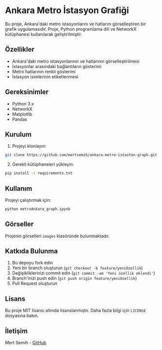 # Ankara Metro İstasyon Grafiği

Bu proje, Ankara'daki metro istasyonlarını ve hatlarını görselleştiren bir grafik uygulamasıdır. Proje, Python programlama dili ve NetworkX kütüphanesi kullanılarak geliştirilmiştir.

## Özellikler

- Ankara'daki metro istasyonlarının ve hatlarının görselleştirilmesi
- İstasyonlar arasındaki bağlantıların gösterimi
- Metro hatlarının renkli gösterimi
- İstasyon isimlerinin etiketlenmesi

## Gereksinimler

- Python 3.x
- NetworkX
- Matplotlib
- Pandas

## Kurulum

1. Projeyi klonlayın:
```bash
git clone https://github.com/mertsemih/ankara-metro-istaston-graph.git
```

2. Gerekli kütüphaneleri yükleyin:
```bash
pip install -r requirements.txt
```

## Kullanım

Projeyi çalıştırmak için:

```bash
python metroAnkara_graph.ipynb
```

## Görseller

Projenin görselleri `images` klasöründe bulunmaktadır.

## Katkıda Bulunma

1. Bu depoyu fork edin
2. Yeni bir branch oluşturun (`git checkout -b feature/yeniOzellik`)
3. Değişikliklerinizi commit edin (`git commit -am 'Yeni özellik eklendi'`)
4. Branch'inizi push edin (`git push origin feature/yeniOzellik`)
5. Pull Request oluşturun

## Lisans

Bu proje MIT lisansı altında lisanslanmıştır. Daha fazla bilgi için `LICENSE` dosyasına bakın.

## İletişim

Mert Semih - [GitHub](https://github.com/mertsemih) 